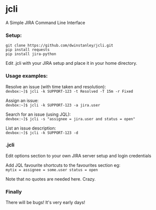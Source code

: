 jcli
====

A Simple JIRA Command Line Interface

### Setup:
```
git clone https://github.com/dwinstanley/jcli.git   
pip install requests 
pip install jira-python
```

Edit .jcli with your JIRA setup and place it in your home directory.   

### Usage examples:

Resolve an issue (with time taken and resolution):   
`devbox:~]$ jcli -k SUPPORT-123 -t Resolved -T 15m -r Fixed`

Assign an issue:   
`devbox:~]$ jcli -k SUPPORT-123 -a jira.user`

Search for an issue (using JQL):   
`devbox:~]$ jcli -s "assignee = jira.user and status = open"`

List an issue description:   
`devbox:~]$ jcli -k SUPPORT-123 -d`

### .jcli

Edit options section to your own JIRA server setup and login credentials

Add JQL favourite shortcuts to the favourites section eg:   
`mytix = assignee = some.user status = open`

Note that no quotes are needed here. Crazy.

### Finally

There will be bugs! It's very early days!
